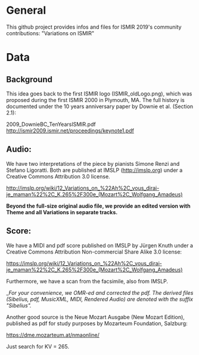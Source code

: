 # General 

This github project provides infos and files for ISMIR 2019's community contributions: "Variations on ISMIR"

# Data

## Background

This idea goes back to the first ISMIR logo (ISMIR_oldLogo.png), which was proposed during the first ISMIR 2000 in Plymouth, MA. The full history is documented under the 10 years anniversary paper by Downie et al. (Section 2.1):

2009_DownieBC_TenYearsISMIR.pdf
http://ismir2009.ismir.net/proceedings/keynote1.pdf

## Audio:

We have two interpretations of the piece by pianists Simone Renzi and Stefano Ligoratti. Both are published at IMSLP (http://imslp.org) under a Creative Commons Attribution 3.0 license.

http://imslp.org/wiki/12_Variations_on_%22Ah%2C_vous_dirai-je_maman%22%2C_K.265%2F300e_(Mozart%2C_Wolfgang_Amadeus)

__Beyond the full-size original audio file, we provide an edited version with Theme and all Variations in separate tracks.__

## Score:

We have a MIDI and pdf score published on IMSLP by Jürgen Knuth under a Creative Commons Attribution Non-commercial Share Alike 3.0 license:

https://imslp.org/wiki/12_Variations_on_%22Ah%2C_vous_dirai-je_maman%22%2C_K.265%2F300e_(Mozart%2C_Wolfgang_Amadeus)

Furthermore, we have a scan from the facsimile, also from IMSLP.

__For your convenience, we OMR-ed and corrected the pdf. The derived files (Sibelius, pdf, MusicXML, MIDI, Rendered Audio) are denoted with the suffix "_Sibelius".__

Another good source is the Neue Mozart Ausgabe (New Mozart Edition), published as pdf for study purposes by Mozarteum Foundation, Salzburg:

https://dme.mozarteum.at/nmaonline/

Just search for KV = 265.
